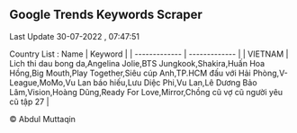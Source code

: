 

## Google Trends Keywords Scraper 
 
Last Update 30-07-2022 , 07:47:51

Country List :
 Name  | Keyword |
| ------------- | ------------- |
| VIETNAM | Lich thi dau bong da,Angelina Jolie,BTS Jungkook,Shakira,Huấn Hoa Hồng,Big Mouth,Play Together,Siêu cúp Anh,TP.HCM đấu với Hải Phòng,V-League,MoMo,Vu Lan báo hiếu,Lưu Diệc Phi,Vu Lan,Lê Dương Bảo Lâm,Vision,Hoàng Dũng,Ready For Love,Mirror,Chồng cũ vợ cũ người yêu cũ tập 27 |



© Abdul Muttaqin 
